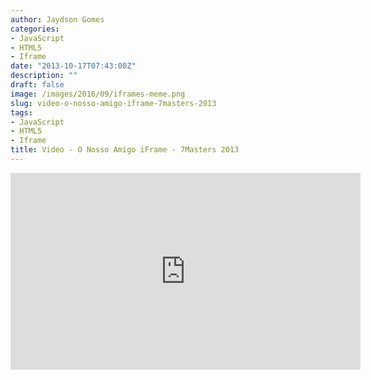 ```yaml
---
author: Jaydson Gomes
categories:
- JavaScript
- HTML5
- Iframe
date: "2013-10-17T07:43:00Z"
description: ""
draft: false
image: /images/2016/09/iframes-meme.png
slug: video-o-nosso-amigo-iframe-7masters-2013
tags:
- JavaScript
- HTML5
- Iframe
title: Video - O Nosso Amigo iFrame - 7Masters 2013
---
```


<iframe width="560" height="315" src="https://www.youtube.com/embed/jsyP1HU-g4I" frameborder="0" allowfullscreen></iframe>